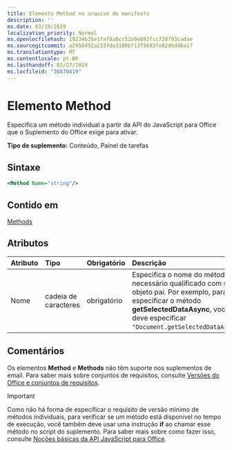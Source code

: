 ```yaml
---
title: Elemento Method no arquivo de manifesto
description: ''
ms.date: 03/19/2019
localization_priority: Normal
ms.openlocfilehash: 19234b35e1faf8a8cc52a9e893fcc720793cadae
ms.sourcegitcommit: a2950492a2337de3180b713f5693fe82dbdd6a17
ms.translationtype: MT
ms.contentlocale: pt-BR
ms.lasthandoff: 03/27/2019
ms.locfileid: "30870419"
---
```

# <a name="method-element"></a>Elemento Method

Especifica um método individual a partir da API do JavaScript para Office que o Suplemento do Office exige para ativar.

**Tipo de suplemento:** Conteúdo, Painel de tarefas

## <a name="syntax"></a>Sintaxe

```XML
<Method Name="string"/>
```

## <a name="contained-in"></a>Contido em

[Methods](methods.md)

## <a name="attributes"></a>Atributos

|**Atributo**|**Tipo**|**Obrigatório**|**Descrição**|
|:-----|:-----|:-----|:-----|
|Nome|cadeia de caracteres|obrigatório|Especifica o nome do método necessário qualificado com seu objeto pai. Por exemplo, para especificar o método **getSelectedDataAsync**, você deve especificar `"Document.getSelectedDataAsync"`.|

## <a name="remarks"></a>Comentários

Os elementos **Method** e **Methods** não têm suporte nos suplementos de email. Para saber mais sobre conjuntos de requisitos, consulte [Versões do Office e conjuntos de requisitos](/office/dev/add-ins/develop/office-versions-and-requirement-sets).

> [!IMPORTANT] 
> Como não há forma de especificar o requisito de versão mínimo de métodos individuais, para verificar se um método está disponível no tempo de execução, você também deve usar uma instrução **if** ao chamar esse método no script do suplemento. Para saber mais sobre como fazer isso, consulte [Noções básicas da API JavaScript para Office](/office/dev/add-ins/develop/understanding-the-javascript-api-for-office).

